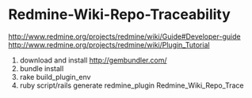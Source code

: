 Redmine-Wiki-Repo-Traceability
==============================

http://www.redmine.org/projects/redmine/wiki/Guide#Developer-guide
http://www.redmine.org/projects/redmine/wiki/Plugin_Tutorial

1. download and install http://gembundler.com/
2. bundle install
3. rake build_plugin_env
4. ruby script/rails generate redmine_plugin Redmine_Wiki_Repo_Trace